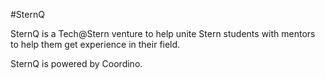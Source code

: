#SternQ

SternQ is a Tech@Stern venture to help unite Stern students with mentors to help them get experience in their field.

SternQ is powered by Coordino.